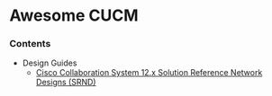 # Awesome CUCM

### Contents
- Design Guides
  - [Cisco Collaboration System 12.x Solution Reference Network Designs (SRND)](https://www.cisco.com/c/en/us/td/docs/voice_ip_comm/cucm/srnd/collab12/collab12.html)
